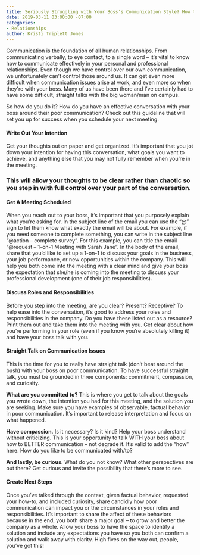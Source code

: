 ```yaml
---
title: Seriously Struggling with Your Boss’s Communication Style? How to Resolve It
date: 2019-03-11 03:00:00 -07:00
categories:
- Relationships
author: Kristi Triplett Jones
---
```


Communication is the foundation of all human relationships. From communicating verbally, to eye contact, to a single word – it’s vital to know how to communicate effectively in your personal and professional relationships. Even though we have control over our own communication, we unfortunately can’t control those around us. It can get even more difficult when communication issues arise at work, and even more so when they're with your boss. Many of us have been there and I’ve certainly had to have some difficult, straight talks with the big woman/man on campus.
 
So how do you do it? How do you have an effective conversation with your boss around their poor communication? Check out this guideline that will set you up for success when you schedule your next meeting.
 
#### Write Out Your Intention

Get your thoughts out on paper and get organized. It’s important that you jot down your intention for having this conversation, what goals you want to achieve, and anything else that you may not fully remember when you’re in the meeting. 

### This will allow your thoughts to be clear rather than chaotic so you step in with full control over your part of the conversation.
 
#### Get A Meeting Scheduled

When you reach out to your boss, it’s important that you purposely explain what you’re asking for. In the subject line of the email you can use the “@” sign to let them know what exactly the email will be about. For example, if you need someone to complete something, you can write in the subject line “@action – complete survey”. For this example, you can title the email “@request – 1-on-1 Meeting with Sarah Jane”. In the body of the email, share that you’d like to set up a 1-on-1 to discuss your goals in the business, your job performance, or new opportunities within the company. This will help you both come into the meeting with a clear mind and give your boss the expectation that she/he is coming into the meeting to discuss your professional development (one of their job responsibilities).
 
#### Discuss Roles and Responsibilities

Before you step into the meeting, are you clear? Present? Receptive? To help ease into the conversation, it’s good to address your roles and responsibilities in the company. Do you have these listed out as a resource? Print them out and take them into the meeting with you. Get clear about how you’re performing in your role (even if you know you’re absolutely killing it) and have your boss talk with you.
 
#### Straight Talk on Communication Issues

This is the time for you to really have straight talk (don’t beat around the bush) with your boss on poor communication. To have successful straight talk, you must be grounded in three components: commitment, compassion, and curiosity. 

**What are you committed to?** This is where you get to talk about the goals you wrote down, the intention you had for this meeting, and the solution you are seeking. Make sure you have examples of observable, factual behavior in poor communication. It’s important to release interpretation and focus on what happened. 

**Have compassion.** Is it necessary? Is it kind? Help your boss understand without criticizing. This is your opportunity to talk WITH your boss about how to BETTER communication – not degrade it. It’s valid to add the “how” here. How do you like to be communicated with/to? 

**And lastly, be curious.** What do you not know? What other perspectives are out there? Get curious and invite the possibility that there’s more to see.
 
#### Create Next Steps

Once you’ve talked through the context, given factual behavior, requested your how-to, and included curiosity, share candidly how poor communication can impact you or the circumstances in your roles and responsibilities. It’s important to share the affect of these behaviors because in the end, you both share a major goal – to grow and better the company as a whole. Allow your boss to have the space to identify a solution and include any expectations you have so you both can confirm a solution and walk away with clarity. High fives on the way out, people, you’ve got this!